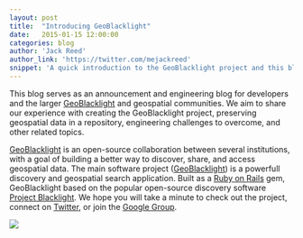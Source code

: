 ```yaml
---
layout: post
title:  "Introducing GeoBlacklight"
date:   2015-01-15 12:00:00
categories: blog
author: 'Jack Reed'
author_link: 'https://twitter.com/mejackreed'
snippet: 'A quick introduction to the GeoBlacklight project and this blog.'
---
```

This blog serves as an announcement and engineering blog for developers and the larger [GeoBlacklight][geoblacklight] and geospatial communities. We aim to share our experience with creating the GeoBlacklight project, preserving geospatial data in a repository, engineering challenges to overcome, and other related topics.

[GeoBlacklight][geoblacklight] is an open-source collaboration between several institutions, with a goal of building a better way to discover, share, and access geospatial data. The main software project ([GeoBlacklight][geoblacklightproject]) is a powerfull discovery and geospatial search application. Built as a [Ruby on Rails][rubyonrails] gem, GeoBlacklight based on the popular open-source discovery software [Project Blacklight][blacklight]. We hope you will take a minute to check out the project, connect on [Twitter][twitter], or join the [Google Group][googlegroup].

<div class='center-image'>
  <img src="/images/geoblacklight-demo.gif">
</div>

[geoblacklight]:        http://geoblacklight.org
[geoblacklightproject]: /projects/geoblacklight
[rubyonrails]:          http://rubyonrails.org/
[blacklight]:           http://projectblacklight.org/
[twitter]:              https://twitter.com/geoblacklight
[googlegroup]:          mailto:geoblacklight-working-group@googlegroups.com